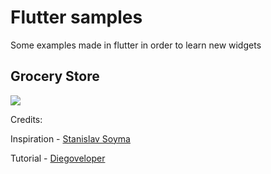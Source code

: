 # Flutter samples

Some examples made in flutter in order to learn new widgets

## Grocery Store

![](https://res.cloudinary.com/dv0ys3zki/image/upload/v1602269828/Flutter-samples/ezgif-7-33a57e4aa004_lvy4hb.gif)



Credits:

Inspiration - [Stanislav Soyma](https://dribbble.com/Soyma)

Tutorial - [Diegoveloper](https://www.diegoveloper.com/)
